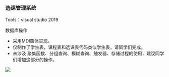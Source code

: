 ### 选课管理系统
Tools：visual studio 2019

数据库操作

- 采用MDI窗体实现。
- 仅制作了学生表，课程表和选课表代码类似学生表，请同学们完成。
- 未涉及 聚集函数、分组查询、模糊查询、触发器、存储过程的使用，建议同学们增加这部分的操作。

![](https://github.com/HBU/DataBase/blob/master/Csharp/School/school_UI.jpg)
